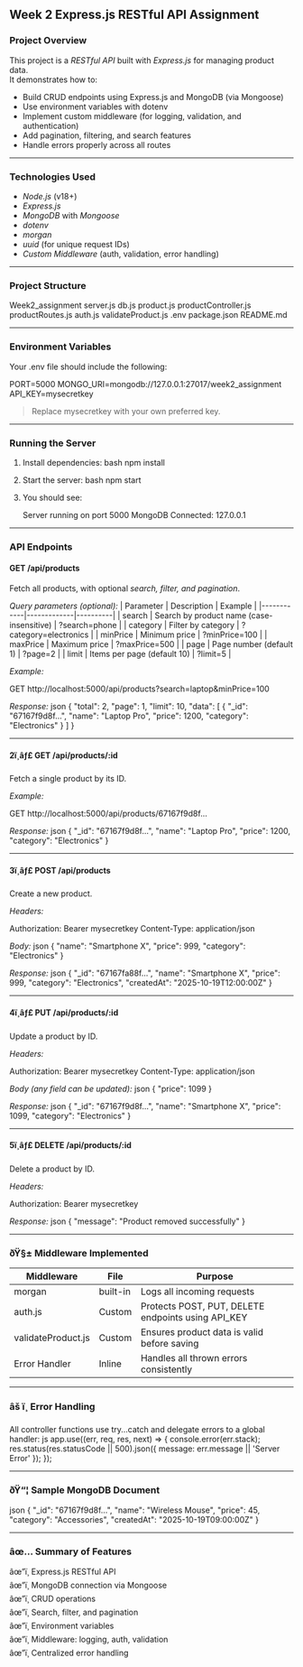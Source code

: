 ## Week 2  Express.js RESTful API Assignment

###  Project Overview
This project is a *RESTful API* built with *Express.js* for managing product data.  
It demonstrates how to:
- Build CRUD endpoints using Express.js and MongoDB (via Mongoose)
- Use environment variables with dotenv
- Implement custom middleware (for logging, validation, and authentication)
- Add pagination, filtering, and search features
- Handle errors properly across all routes

---

###  Technologies Used
- *Node.js* (v18+)
- *Express.js*
- *MongoDB* with *Mongoose*
- *dotenv*
- *morgan*
- *uuid* (for unique request IDs)
- *Custom Middleware* (auth, validation, error handling)

---

###  Project Structure

 Week2_assignment
  server.js
  db.js
  product.js
  productController.js
  productRoutes.js
  auth.js
  validateProduct.js
  .env
  package.json
  README.md


---

###  Environment Variables
Your .env file should include the following:


PORT=5000
MONGO_URI=mongodb://127.0.0.1:27017/week2_assignment
API_KEY=mysecretkey


> Replace mysecretkey with your own preferred key.

---

###  Running the Server

1. Install dependencies:
   bash
   npm install
   

2. Start the server:
   bash
   npm start
   

3. You should see:
   
   Server running on port 5000
   MongoDB Connected: 127.0.0.1
   

---

###   API Endpoints

####  GET /api/products
Fetch all products, with optional *search, filter, and pagination*.

*Query parameters (optional):*
| Parameter | Description | Example |
|------------|-------------|----------|
| search | Search by product name (case-insensitive) | ?search=phone |
| category | Filter by category | ?category=electronics |
| minPrice | Minimum price | ?minPrice=100 |
| maxPrice | Maximum price | ?maxPrice=500 |
| page | Page number (default 1) | ?page=2 |
| limit | Items per page (default 10) | ?limit=5 |

*Example:*

GET http://localhost:5000/api/products?search=laptop&minPrice=100


*Response:*
json
{
  "total": 2,
  "page": 1,
  "limit": 10,
  "data": [
    {
      "_id": "67167f9d8f...",
      "name": "Laptop Pro",
      "price": 1200,
      "category": "Electronics"
    }
  ]
}


---

#### 2ï¸âƒ£ GET /api/products/:id
Fetch a single product by its ID.

*Example:*

GET http://localhost:5000/api/products/67167f9d8f...


*Response:*
json
{
  "_id": "67167f9d8f...",
  "name": "Laptop Pro",
  "price": 1200,
  "category": "Electronics"
}


---

#### 3ï¸âƒ£ POST /api/products
Create a new product.

*Headers:*

Authorization: Bearer mysecretkey
Content-Type: application/json


*Body:*
json
{
  "name": "Smartphone X",
  "price": 999,
  "category": "Electronics"
}


*Response:*
json
{
  "_id": "67167fa88f...",
  "name": "Smartphone X",
  "price": 999,
  "category": "Electronics",
  "createdAt": "2025-10-19T12:00:00Z"
}


---

#### 4ï¸âƒ£ PUT /api/products/:id
Update a product by ID.

*Headers:*

Authorization: Bearer mysecretkey
Content-Type: application/json


*Body (any field can be updated):*
json
{
  "price": 1099
}


*Response:*
json
{
  "_id": "67167f9d8f...",
  "name": "Smartphone X",
  "price": 1099,
  "category": "Electronics"
}


---

#### 5ï¸âƒ£ DELETE /api/products/:id
Delete a product by ID.

*Headers:*

Authorization: Bearer mysecretkey


*Response:*
json
{
  "message": "Product removed successfully"
}


---

### ðŸ§± Middleware Implemented
| Middleware | File | Purpose |
|-------------|------|----------|
| morgan | built-in | Logs all incoming requests |
| auth.js | Custom | Protects POST, PUT, DELETE endpoints using API_KEY |
| validateProduct.js | Custom | Ensures product data is valid before saving |
| Error Handler | Inline | Handles all thrown errors consistently |

---

### âš ï¸ Error Handling
All controller functions use try...catch and delegate errors to a global handler:
js
app.use((err, req, res, next) => {
  console.error(err.stack);
  res.status(res.statusCode || 500).json({
    message: err.message || 'Server Error'
  });
});


---

### ðŸ“¦ Sample MongoDB Document
json
{
  "_id": "67167f9d8f...",
  "name": "Wireless Mouse",
  "price": 45,
  "category": "Accessories",
  "createdAt": "2025-10-19T09:00:00Z"
}


---

### âœ… Summary of Features
âœ”ï¸ Express.js RESTful API  
âœ”ï¸ MongoDB connection via Mongoose  
âœ”ï¸ CRUD operations  
âœ”ï¸ Search, filter, and pagination  
âœ”ï¸ Environment variables  
âœ”ï¸ Middleware: logging, auth, validation  
âœ”ï¸ Centralized error handling